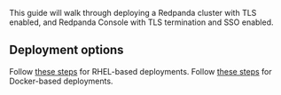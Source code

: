This guide will walk through deploying a Redpanda cluster with TLS enabled, and Redpanda Console with TLS termination and SSO enabled.

## Deployment options

Follow [these steps](README-rhel.md) for RHEL-based deployments.
Follow [these steps](README-docker.md) for Docker-based deployments.
